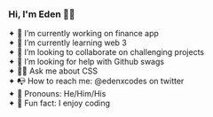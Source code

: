 ### Hi, I'm Eden 🥷🏼

<!--
**edenxcodes/edenxcodes** is a ✨ _special_ ✨ repository because its `README.md` (this file) appears on your GitHub profile.

Here are some ideas to get you started: -->

✦  🚀 I’m currently working on finance app <br>
✦  🌱 I’m currently learning web 3 <br>
✦  🤖 I’m looking to collaborate on challenging projects <br>
✦  👀 I’m looking for help with Github swags <br>
✦  👍🏽 Ask me about CSS <br>
✦  📭 How to reach me: @edenxcodes on twitter <br>
✦  🥱 Pronouns: He/Him/His <br>
✦  🍿 Fun fact: I enjoy coding

